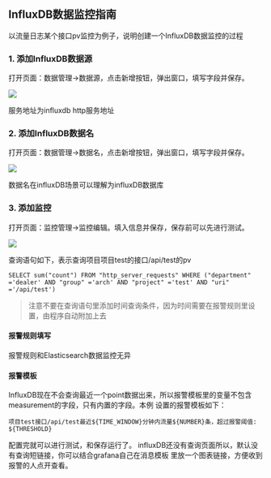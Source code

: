 ## InfluxDB数据监控指南

以流量日志某个接口pv监控为例子，说明创建一个InfluxDB数据监控的过程

### 1. 添加InfluxDB数据源

打开页面：数据管理->数据源，点击新增按钮，弹出窗口，填写字段并保存。

<img src="https://gitee.com/tim_guai/frostmourne/raw/master/doc/img/influxdb-source.png" />

服务地址为influxdb http服务地址

### 2. 添加InfluxDB数据名

打开页面：数据管理->数据名，点击新增按钮，弹出窗口，填写字段并保存。

<img src="https://gitee.com/tim_guai/frostmourne/raw/master/doc/img/influxdb-dataname.png" />

数据名在influxDB场景可以理解为influxDB数据库

### 3. 添加监控

打开页面：监控管理->监控编辑。填入信息并保存，保存前可以先进行测试。

<img src="https://gitee.com/tim_guai/frostmourne/raw/master/doc/img/influxdb-alarm.png" />

查询语句如下，表示查询项目项目test的接口/api/test的pv

```
SELECT sum("count") FROM "http_server_requests" WHERE ("department" ='dealer' AND "group" ='arch' AND "project" ='test' AND "uri" ='/api/test')
```

> 注意不要在查询语句里添加时间查询条件，因为时间需要在报警规则里设置，由程序自动附加上去

#### 报警规则填写

报警规则和Elasticsearch数据监控无异

#### 报警模板

InfluxDB现在不会查询最近一个point数据出来，所以报警模板里的变量不包含measurement的字段，只有内置的字段。本例
设置的报警模板如下：

```
项目test接口/api/test最近${TIME_WINDOW}分钟内流量${NUMBER}条，超过报警阈值: ${THRESHOLD}
```

配置完就可以进行测试，和保存运行了。 influxDB还没有查询页面所以，默认没有查询短链接，你可以结合grafana自己在消息模板
里放一个图表链接，方便收到报警的人点开查看。
